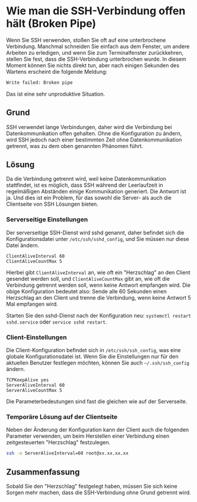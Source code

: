 # Wie man die SSH-Verbindung offen hält (Broken Pipe)

Wenn Sie SSH verwenden, stoßen Sie oft auf eine unterbrochene Verbindung. Manchmal schneiden Sie einfach aus dem Fenster, um andere Arbeiten zu erledigen, und wenn Sie zum Terminalfenster zurückkehren, stellen Sie fest, dass die SSH-Verbindung unterbrochen wurde. In diesem Moment können Sie nichts direkt tun, aber nach einigen Sekunden des Wartens erscheint die folgende Meldung:

```sh
Write failed: Broken pipe
```

Das ist eine sehr unproduktive Situation.

## Grund

SSH verwendet lange Verbindungen, daher wird die Verbindung bei Datenkommunikation offen gehalten. Ohne die Konfiguration zu ändern, wird SSH jedoch nach einer bestimmten Zeit ohne Datenkommunikation getrennt, was zu dem oben genannten Phänomen führt.

## Lösung

Da die Verbindung getrennt wird, weil keine Datenkommunikation stattfindet, ist es möglich, dass SSH während der Leerlaufzeit in regelmäßigen Abständen einige Kommunikation generiert. Die Antwort ist ja. Und dies ist ein Problem, für das sowohl die Server- als auch die Clientseite von SSH Lösungen bieten.

### Serverseitige Einstellungen

Der serverseitige SSH-Dienst wird sshd genannt, daher befindet sich die Konfigurationsdatei unter `/etc/ssh/sshd_config`, und Sie müssen nur diese Datei ändern.

```
ClientAliveInterval 60
ClientAliveCountMax 5
```

Hierbei gibt `ClientAliveInterval` an, wie oft ein "Herzschlag" an den Client gesendet werden soll, und `ClientAliveCountMax` gibt an, wie oft die Verbindung getrennt werden soll, wenn keine Antwort empfangen wird. Die obige Konfiguration bedeutet also: Sende alle 60 Sekunden einen Herzschlag an den Client und trenne die Verbindung, wenn keine Antwort 5 Mal empfangen wird.

Starten Sie den sshd-Dienst nach der Konfiguration neu: `systemctl restart sshd.service` oder `service sshd restart`.

### Client-Einstellungen

Die Client-Konfiguration befindet sich in `/etc/ssh/ssh_config`, was eine globale Konfigurationsdatei ist. Wenn Sie die Einstellungen nur für den aktuellen Benutzer festlegen möchten, können Sie auch `~/.ssh/ssh_config` ändern.

```
TCPKeepAlive yes
ServerAliveInterval 60
ServerAliveCountMax 5
```

Die Parameterbedeutungen sind fast die gleichen wie auf der Serverseite.

### Temporäre Lösung auf der Clientseite

Neben der Änderung der Konfiguration kann der Client auch die folgenden Parameter verwenden, um beim Herstellen einer Verbindung einen zeitgesteuerten "Herzschlag" festzulegen.

```sh
ssh -o ServerAliveInterval=60 root@xx.xx.xx.xx
```

## Zusammenfassung

Sobald Sie den "Herzschlag" festgelegt haben, müssen Sie sich keine Sorgen mehr machen, dass die SSH-Verbindung ohne Grund getrennt wird.
